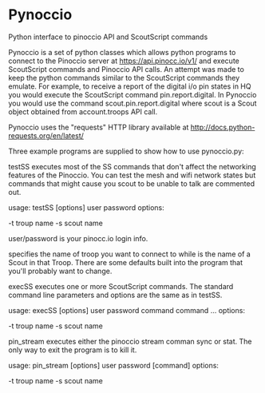 Pynoccio
========

Python interface to pinoccio API and ScoutScript commands

Pynoccio is a set of python classes which allows python programs to connect to the
Pinoccio server at https://api.pinocc.io/v1/ and execute ScoutScript commands and
Pinoccio API calls. An attempt was made to keep the python commands similar to the
ScoutScript commands they emulate. For example, to receive a report of the digital
i/o pin states in HQ you would execute the ScoutScript command pin.report.digital.
In Pynoccio you would use the command scout.pin.report.digital where scout is a
Scout object obtained from account.troops API call.

Pynoccio uses the "requests" HTTP library available at http://docs.python-requests.org/en/latest/

Three example programs are supplied to show how to use pynoccio.py:

testSS executes most of the SS commands that don't affect the networking features
of the Pinoccio. You can test the mesh and wifi network states but commands that
might cause you scout to be unable to talk are commented out.

usage: testSS [options] user password
options:

  -t <troop> troup name
  -s <scout> scout name
  
user/password is your pinocc.io login info.

<troop> specifies the name of troop you want to connect to while <scout> is the
name of a Scout in that Troop. There are some defaults built into the program that
you'll probably want to change.

execSS executes one or more ScoutScript commands. The standard command line parameters
and options are the same as in testSS.

usage: execSS [options] user password command command ...
options:

  -t <troop> troup name
  -s <scout> scout name

pin_stream executes either the pinoccio stream comman sync or stat. The only way
to exit the program is to kill it.

usage: pin_stream [options] user password [command]
options:

  -t <troop> troup name
  -s <scout> scout name
  

